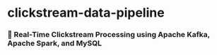 # clickstream-data-pipeline

### 🚀 Real-Time Clickstream Processing using Apache Kafka, Apache Spark, and MySQL
